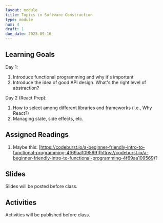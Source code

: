 ```yaml
---
layout: module
title: Topics in Software Construction
type: module
num: 4
draft: 1
due_date: 2023-09-16
---
```


## Learning Goals
Day 1:
1. Introduce functional programming and why it's important
2. Introduce the idea of good API design. What's the right level of abstraction?

Day 2 (React Prep):
1. How to select among different libraries and frameworks (i.e., Why React?)
2. Managing state, side effects, etc.

## Assigned Readings

1. Maybe this: [https://codeburst.io/a-beginner-friendly-intro-to-functional-programming-4f69aa109569](https://codeburst.io/a-beginner-friendly-intro-to-functional-programming-4f69aa109569)?

## Slides
Slides will be posted before class.


## Activities
Activities will be published before class.
